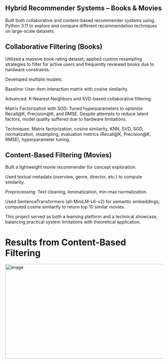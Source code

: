 ## Hybrid Recommender Systems – Books & Movies
Built both collaborative and content-based recommender systems using Python 3.11 to explore and compare different recommendation techniques on large-scale datasets.

## Collaborative Filtering (Books)
Utilized a massive book rating dataset; applied custom resampling strategies to filter for active users and frequently reviewed books due to hardware constraints.

Developed multiple models:

Baseline: User-item interaction matrix with cosine similarity.

Advanced: K-Nearest Neighbors and SVD-based collaborative filtering.

Matrix Factorization with SGD: Tuned hyperparameters to optimize Recall@K, Precision@K, and RMSE. Despite attempts to reduce latent factors, model quality suffered due to hardware limitations.

Techniques: Matrix factorization, cosine similarity, KNN, SVD, SGD, normalization, resampling, evaluation metrics (Recall@K, Precision@K, RMSE), hyperparameter tuning.

## Content-Based Filtering (Movies)
Built a lightweight movie recommender for concept exploration.

Used textual metadata (overview, genre, director, etc.) to compute similarity.

Preprocessing: Text cleaning, lemmatization, min-max normalization.

Used SentenceTransformers (all-MiniLM-L6-v2) for semantic embeddings; computed cosine similarity to return top 10 similar movies.

This project served as both a learning platform and a technical showcase, balancing practical system limitations with theoretical application.

# Results from Content-Based Filtering
<img width="845" height="302" alt="image" src="https://github.com/user-attachments/assets/ffe04aab-0953-4b67-834e-2d5d2af186f1" />
